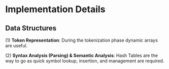 # Implementation Details

## Data Structures

(1) **Token Representation**: During the tokenization phase dynamic arrays are useful.

(2) **Syntax Analysis (Parsing) & Semantic Analysis**:  Hash Tables are the way to go as quick symbol lookup, insertion, and management are required.
